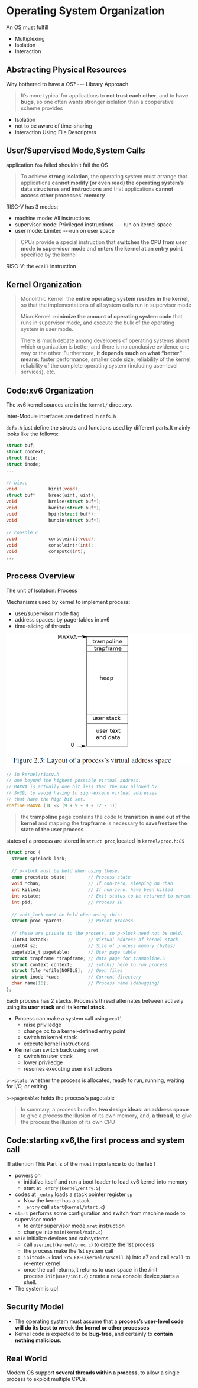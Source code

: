 # Operating System Organization
An OS must fulfill
- Multiplexing
- Isolation
- Interaction

## Abstracting Physical Resources
Why bothered to have a OS? --- Library Approach
>  It’s more typical for applications to **not trust each other**, and to **have bugs**, so one often wants stronger isolation than a cooperative scheme provides 

- Isolation
- not to be aware of time-sharing
- Interaction Using File Descripters

## User/Supervised Mode,System Calls
application `foo` failed shouldn't fail the OS

>  To achieve **strong isolation**, the operating system must arrange that applications **cannot modify (or even read) the operating system’s data structures and instructions** and that applications **cannot access other processes’ memory**

RISC-V has 3 modes:
* machine mode: All instructions
* supervisor mode: Privileged instructions --- run on kernel space
* user mode: Limited ---run on user space

> CPUs provide a special instruction that **switches the CPU from user mode to supervisor mode** and **enters the kernel at an entry point** specified by the kernel

RISC-V: the `ecall` instruction

## Kernel Organization
> Monolithic Kernel: the **entire operating system resides in the kernel**, so that the implementations of all system calls run in supervisor mode
> 
> MicroKernel:  **minimize the amount of operating system code** that runs in supervisor mode, and execute the bulk of the operating system in user mode.
> 
> There is much debate among developers of operating systems about which organization is better, and there is no conclusive evidence one way or the other. Furthermore, **it depends much on what “better” means**: faster performance, smaller code size, reliability of the kernel, reliability of the complete operating system (including user-level services), etc.

## Code:xv6 Organization
The xv6 kernel sources are in the `kernel/` directory.

Inter-Module interfaces are defined in `defs.h`

`defs.h` just define the structs and functions used by different parts.It mainly looks like the follows:
```C
struct buf;
struct context;
struct file;
struct inode;
...

// bio.c
void            binit(void);
struct buf*     bread(uint, uint);
void            brelse(struct buf*);
void            bwrite(struct buf*);
void            bpin(struct buf*);
void            bunpin(struct buf*);

// console.c
void            consoleinit(void);
void            consoleintr(int);
void            consputc(int);
...
```

## Process Overview
The unit of Isolation: Process

Mechanisms used by kernel to implement process:
- user/supervisor mode flag
- address spaces: by page-tables in xv6
- time-slicing of threads

![virtual address space](./figures/ch2_vaslayout.png)

```C
// in kernel/riscv.h
// one beyond the highest possible virtual address.
// MAXVA is actually one bit less than the max allowed by
// Sv39, to avoid having to sign-extend virtual addresses
// that have the high bit set.
#define MAXVA (1L << (9 + 9 + 9 + 12 - 1))
```
> the **trampoline page** contains the code to **transition in and out of the kernel** and mapping the **trapframe** is necessary to **save/restore the state of the user process**

states of a process are stored in `struct proc`,located in `kernel/proc.h:85`
```C
struct proc {
  struct spinlock lock;

  // p->lock must be held when using these:
  enum procstate state;        // Process state
  void *chan;                  // If non-zero, sleeping on chan
  int killed;                  // If non-zero, have been killed
  int xstate;                  // Exit status to be returned to parent's wait
  int pid;                     // Process ID

  // wait_lock must be held when using this:
  struct proc *parent;         // Parent process

  // these are private to the process, so p->lock need not be held.
  uint64 kstack;               // Virtual address of kernel stack
  uint64 sz;                   // Size of process memory (bytes)
  pagetable_t pagetable;       // User page table
  struct trapframe *trapframe; // data page for trampoline.S
  struct context context;      // swtch() here to run process
  struct file *ofile[NOFILE];  // Open files
  struct inode *cwd;           // Current directory
  char name[16];               // Process name (debugging)
};

```
Each process has 2 stacks. Process’s thread alternates between actively using its **user stack** and its **kernel stack**.

- Process can make a system call using `ecall`
  - raise priviledge
  - change pc to a kernel-defined entry point
  - switch to kernel stack
  - execute kernel instructions
- Kernel can switch back using `sret`
  - switch to user stack
  - lower priviledge
  - resumes executing user instructions

`p->state`: whether the process is allocated, ready to run, running, waiting for I/O, or exiting.

`p->pagetable`: holds the process's pagetable

> In summary, a process bundles **two design ideas: an address space** to give a process the illusion of its own memory, and, **a thread**, to give the process the illusion of its own CPU

## Code:starting xv6,the first process and system call
!!! attention This Part is of the most importance to do the lab !

* powers on
  * initialize itself and run a boot loader to load xv6 kernel into memory
  * start at `_entry` (`kernel/entry.S`)
* codes at `_entry` loads a stack pointer register `sp`
  * Now the kernel has a stack
  * `_entry` call `start`(`kernel/start.c`)
* `start` performs some configuration and switch from machine mode to supervisor mode
  * to enter supervisor mode,`mret` instruction
  * change into `main`(`kernel/main.c`)
* `main` initialize devices and subsystems
  * call `userinit`(`kernel/proc.c`) to create the 1st process
  * the process make the 1st system call
  * `initcode.S` load `SYS_EXEC`(`kernel/syscall.h`) into a7 and call `ecall` to re-enter kernel
  * once the call returns,it returns to user space in the /init process.`init`(`user/init.c`) create a new console device,starts a shell.
* The system is up!

## Security Model
- The operating system must assume that a **process’s user-level code will do its best to wreck the kernel or other processes**
- Kernel code is expected to be **bug-free**, and certainly to **contain nothing malicious**.

## Real World
Modern OS support **several threads within a process**, to allow a single process to exploit multiple CPUs.